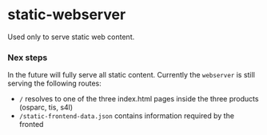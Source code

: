 # static-webserver

Used only to serve static web content.

### Nex steps

In the future will fully serve all static content. Currently the `webserver` is still serving the following routes:

- `/` resolves to one of the three index.html pages inside the three products (osparc, tis, s4l)
- `/static-frontend-data.json` contains information required by the fronted
